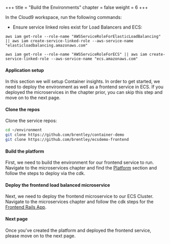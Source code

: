 +++
title = "Build the Environments"
chapter = false
weight = 6
+++

In the Cloud9 workspace, run the following commands:

- Ensure service linked roles exist for Load Balancers and ECS:

```
aws iam get-role --role-name "AWSServiceRoleForElasticLoadBalancing" || aws iam create-service-linked-role --aws-service-name "elasticloadbalancing.amazonaws.com"

aws iam get-role --role-name "AWSServiceRoleForECS" || aws iam create-service-linked-role --aws-service-name "ecs.amazonaws.com"
```

#### Application setup

In this section we will setup Container insights. In order to get started, we need to deploy the environment as well as a frontend service in ECS. 
If you deployed the microservices in the chapter prior, you can skip this step and move on to the next page.

#### Clone the repos

Clone the service repos:

```bash
cd ~/environment
git clone https://github.com/brentley/container-demo
git clone https://github.com/brentley/ecsdemo-frontend
```

#### Build the platform

First, we need to build the environment for our frontend service to run. Navigate to the microservices chapter and find the [Platform](../microservices/platform) section and follow the steps to deploy via the cdk.

#### Deploy the frontend load balanced microservice

Next, we need to deploy the frontend microservice to our ECS Cluster. Navigate to the microservices chapter and follow the cdk steps for the [Frontend Rails App](../microservices/frontend).

#### Next page

Once you've created the platform and deployed the frontend service, please move on to the next page.